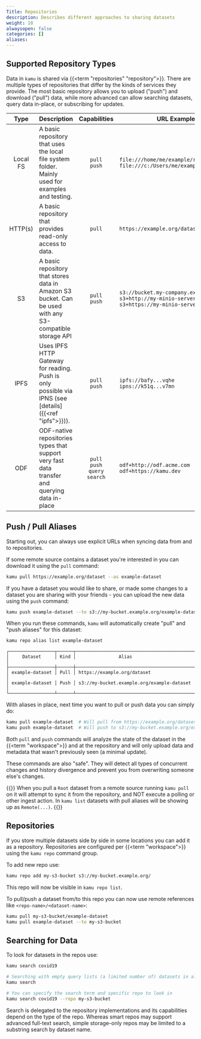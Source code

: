 ```yaml
---
Title: Repositories
description: Describes different approaches to sharing datasets
weight: 10
alwaysopen: false
categories: []
aliases:
---
```


## Supported Repository Types
Data in `kamu` is shared via {{<term "repositories" "repository">}}. There are multiple types of repositories that differ by the kinds of services they provide. The most basic repository allows you to upload ("push") and download ("pull") data, while more advanced can allow searching datasets, query data in-place, or subscribing for updates.

|   Type   | Description                                                                                             |                Capabilities                | URL Examples                                                                                                              |
| :------: | ------------------------------------------------------------------------------------------------------- | :----------------------------------------: | ------------------------------------------------------------------------------------------------------------------------- |
| Local FS | A basic repository that uses the local file system folder. Mainly used for examples and testing.        |             `pull`<br/>`push`              | `file:///home/me/example/repository`<br/>`file:///c:/Users/me/example/repository`                                         |
| HTTP(s)  | A basic repository that provides read-only access to data.                                              |                   `pull`                   | `https://example.org/dataset`                                                                                             |
|    S3    | A basic repository that stores data in Amazon S3 bucket. Can be used with any S3-compatible storage API |             `pull`<br/>`push`              | `s3://bucket.my-company.example`<br/>`s3+http://my-minio-server:9000/bucket`<br/>`s3+https://my-minio-server:9000/bucket` |
|   IPFS   | Uses IPFS HTTP Gateway for reading. Push is only possible via IPNS (see [details]({{<ref "ipfs">}})).   |             `pull`<br/>`push`              | `ipfs://bafy...vqhe`<br/>`ipns://k51q...v7mn`                                                                             |
|   ODF    | ODF-native repositories types that support very fast data transfer and querying data in-place           | `pull`<br/>`push`<br/>`query`<br/>`search` | `odf+http://odf.acme.com`<br/>`odf+https://kamu.dev`                                                                      |


## Push / Pull Aliases
Starting out, you can always use explicit URLs when syncing data from and to repositories.

If some remote source contains a dataset you're interested in you can download it using the `pull` command:
```bash
kamu pull https://example.org/dataset --as example-dataset
```

If you have a dataset you would like to share, or made some changes to a dataset you are sharing with your friends - you can upload the new data using the `push` command:
```bash
kamu push example-dataset --to s3://my-bucket.example.org/example-dataset
```

When you run these commands, `kamu` will automatically create "pull" and "push aliases" for this dataset:

```bash
kamu repo alias list example-dataset
```
```
┌─────────────────┬──────┬────────────────────────────────────────────┐
│     Dataset     │ Kind │                Alias                       │
├─────────────────┼──────┼────────────────────────────────────────────┤
│ example-dataset │ Pull │ https://example.org/dataset                │
│ example-dataset │ Push │ s3://my-bucket.example.org/example-dataset │
└─────────────────┴──────┴────────────────────────────────────────────┘
```

With aliases in place, next time you want to pull or push data you can simply do:
```bash
kamu pull example-dataset  # Will pull from https://example.org/dataset
kamu push example-dataset  # Will push to s3://my-bucket.example.org/example-dataset
```

Both `pull` and `push` commands will analyze the state of the dataset in the {{<term "workspace">}} and at the repository and will only upload data and metadata that wasn't previously seen (a minimal update).

These commands are also "safe". They will detect all types of concurrent changes and history divergence and prevent you from overwriting someone else's changes.

{{<note>}}
When you pull a `Root` dataset from a remote source running `kamu pull` on it will attempt to sync it from the repository, and NOT execute a polling or other ingest action. In `kamu list` datasets with pull aliases will be showing up as `Remote(...)`. 
{{</note>}}


## Repositories
If you store multiple datasets side by side in some locations you can add it as a repository. Repositories are configured per {{<term "workspace">}} using the `kamu repo` command group.

To add new repo use:
```bash
kamu repo add my-s3-bucket s3://my-bucket.example.org/
```

This repo will now be visible in `kamu repo list`.

To pull/push a dataset from/to this repo you can now use remote references like `<repo-name>/<dataset-name>`:
```bash
kamu pull my-s3-bucket/example-dataset
kamu pull example-dataset --to my-s3-bucket
```


## Searching for Data
To look for datasets in the repos use:

```bash
kamu search covid19

# Searching with empty query lists (a limited number of) datasets in all repos
kamu search

# You can specify the search term and specific repo to look in
kamu search covid19 --repo my-s3-bucket
```

Search is delegated to the repository implementations and its capabilities depend on the type of the repo. Whereas smart repos may support advanced full-text search, simple storage-only repos may be limited to a substring search by dataset name.
